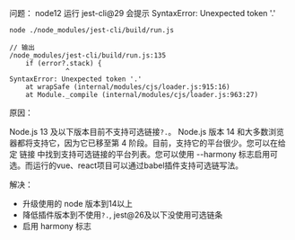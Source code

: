 
问题：
 node12 运行 jest-cli@29 会提示 SyntaxError: Unexpected token '.'
```
node ./node_modules/jest-cli/build/run.js

// 输出
/node_modules/jest-cli/build/run.js:135
    if (error?.stack) {
              ^
SyntaxError: Unexpected token '.'
    at wrapSafe (internal/modules/cjs/loader.js:915:16)
    at Module._compile (internal/modules/cjs/loader.js:963:27)
```

原因：

Node.js 13 及以下版本目前不支持可选链接`?.`。 Node.js 版本 14 和大多数浏览器都将支持它，因为它已移至第 4 阶段。目前，支持它的平台很少。您可以在给定 链接 中找到支持可选链接的平台列表。您可以使用 --harmony 标志启用可选。而运行的vue、react项目可以通过babel插件支持可选链写法。

解决：
* 升级使用的 node 版本到14以上
* 降低插件版本到不使用`?.`, jest@26及以下没使用可选链条
* 启用 harmony 标志